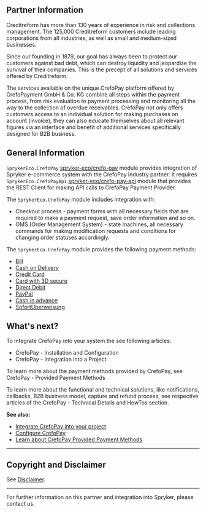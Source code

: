 ## Partner Information

Creditreform has more than 130 years of experience in risk and collections management. The 125,000 Creditreform customers include leading corporations from all industries, as well as small and medium-sized businesses.

Since our founding in 1879, our goal has always been to protect our customers against bad debt, which can destroy liquidity and jeopardize the survival of their companies. This is the precept of all solutions and services offered by Creditreform.

The services available on the unique CrefoPay platform offered by CrefoPayment GmbH & Co. KG combine all steps within the payment process, from risk evaluation to payment processing and monitoring all the way to the collection of overdue receivables. CrefoPay not only offers customers access to an individual solution for making purchases on account (invoice), they can also educate themselves about all relevant figures via an interface and benefit of additional services specifically designed for B2B business.

## General Information

`SprykerEco.CrefoPay` [spryker-eco/crefo-pay](https://github.com/spryker-eco/crefo-pay) module provides integration of Spryker e-commerce system with the CrefoPay industry partner. It requires `SprykerEco.CrefoPayApi` [spryker-eco/crefo-pay-api](https://github.com/spryker-eco/crefo-pay-api) module that provides the REST Client for making API calls to CrefoPay Payment Provider.

The `SprykerEco.CrefoPay` module includes integration with:

* Checkout process - payment forms with all necessary fields that are required to make a payment request, save order information and so on.
* OMS (Order Management System) - state machines, all necessary commands for making modification requests and conditions for changing order statuses accordingly.

The `SprykerEco.CrefoPay` module provides the following payment methods:

* [Bill](https://documentation.spryker.com/v4/docs/crefopay-provided-payment-methods.htm#bill)
* [Cash on Delivery](https://documentation.spryker.com/v4/docs/crefopay-provided-payment-methods.htm#cash-on-delivery)
* [Credit Card](https://documentation.spryker.com/v4/docs/crefopay-provided-payment-methods.htm#credit-card)
* [Card with 3D secure](https://documentation.spryker.com/v4/docs/crefopay-provided-payment-methods.htm#credit-card-with-3d-secure)
* [Direct Debit](https://documentation.spryker.com/v4/docs/crefopay-provided-payment-methods.htm#direct-debit)
* [PayPal](https://documentation.spryker.com/v4/docs/crefopay-provided-payment-methods.htm#paypal)
* [Cash in advance](https://documentation.spryker.com/v4/docs/crefopay-provided-payment-methods.htm#cash-in-advance)
* [SofortÜberweisung](https://documentation.spryker.com/v4/docs/crefopay-provided-payment-methods.htm#sofort-berweisung)

## What's next?
To integrate CrefoPay into your system the see following articles:

* CrefoPay - Installation and Configuration
* CrefoPay - Integration into a Project

To learn more about the payment methods provided by CrefoPay, see CrefoPay - Provided Payment Methods

To learn more about the functional and technical solutions, like notifications, callbacks, B2B business model, capture and refund process, see respective articles of the CrefoPay - Technical Details and HowTos section.

**See also:**

* [Integrate CrefoPay into your project](https://documentation.spryker.com/v4/docs/crefopay-integration.htm)
* [Configure CrefoPay](https://documentation.spryker.com/v4/docs/crefopay-configuration.htm)
* [Learn about CrefoPay Provided Payment Methods](https://documentation.spryker.com/v4/docs/crefopay-provided-payment-methods.htm)

---

## Copyright and Disclaimer

See [Disclaimer](https://github.com/spryker/spryker-documentation).

---
For further information on this partner and integration into Spryker, please contact us.

<div class="hubspot-forms hubspot-forms--docs">
<div class="hubspot-form" id="hubspot-partners-1">
            <div class="script-embed" data-code="
                                            hbspt.forms.create({
				                                portalId: '2770802',
				                                formId: '163e11fb-e833-4638-86ae-a2ca4b929a41',
              	                                onFormReady: function() {
              		                                const hbsptInit = new CustomEvent('hbsptInit', {bubbles: true});
              		                                document.querySelector('#hubspot-partners-1').dispatchEvent(hbsptInit);
              	                                }
				                            });
            "></div>
</div>
</div>